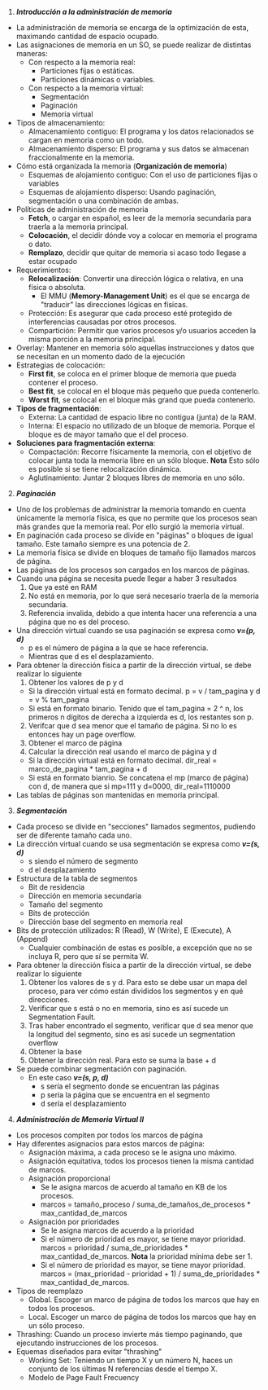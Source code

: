 1. ***Introducción a la administración de memoria***
  - La administración de memoria se encarga de la optimización de esta, maximando cantidad de espacio ocupado.
  - Las asignaciones de memoria en un SO, se puede realizar de distintas maneras:
    * Con respecto a la memoria real:
      * Particiones fijas o estáticas.
      * Particiones dinámicas o variables.
    * Con respecto a la memoria virtual:
      * Segmentación
      * Paginación
      * Memoria virtual
  - Tipos de almacenamiento:
    * Almacenamiento contiguo: El programa y los datos relacionados se cargan en memoria como un todo.
    * Almacenamiento disperso: El programa y sus datos se almacenan fraccionalmente en la memoria.
  - Cómo está organizada la memoria (**Organización de memoria**)
    * Esquemas de alojamiento contiguo: Con el uso de particiones fijas o variables
    * Esquemas de alojamiento disperso: Usando paginación, segmentación o una combinación de ambas.
  - Políticas de administración de memoria
    * **Fetch**, o cargar en español, es leer de la memoria secundaria para traerla a la memoria principal.
    * **Colocación**, el decidir dónde voy a colocar en memoria el programa o dato.
    * **Remplazo**, decidir que quitar de memoria si acaso todo llegase a estar ocupado
  - Requerimientos:
    * **Relocalización**: Convertir una dirección lógica o relativa, en una física o absoluta.
      * El MMU (**Memory-Management Unit**) es el que se encarga de "traducir" las direcciones lógicas en físicas.
    * Protección: Es asegurar que cada proceso esté protegido de interferencias causadas por otros procesos.
    * Compartición: Permitir que varios procesos y/o usuarios acceden la misma porción a la memoria principal.
  - Overlay: Mantener en memoria sólo aquellas instrucciones y datos que se necesitan en un momento dado de la ejecución
  - Estrategias de colocación:
    * **First fit**, se coloca en el primer bloque de memoria que pueda contener el proceso.
    * **Best fit**, se colocal en el bloque más pequeño que pueda contenerlo.
    * **Worst fit**, se colocal en el bloque más grand que pueda contenerlo.
  - **Tipos de fragmentación**:
    * Externa: La cantidad de espacio libre no contigua (junta) de la RAM.
    * Interna: El espacio no utilizado de un bloque de memoria. Porque el bloque es de mayor tamaño que el del proceso.
  - **Soluciones para fragmentación externa**:
    * Compactación: Recorre físicamente la memoria, con el objetivo de colocar junta toda la memoria libre en un sólo bloque. **Nota** Esto sólo es posible si se tiene relocalización dinámica.
    * Aglutinamiento: Juntar 2 bloques libres de memoria en uno sólo.
2. ***Paginación***
  - Uno de los problemas de administrar la memoria tomando en cuenta únicamente la memoria física, es que no permite que los procesos sean más grandes que la memoria real. Por ello surgió la memoria virtual.
  - En paginación cada proceso se divide en "páginas" o bloques de igual tamaño. Este tamaño siempre es una potencia de 2.
  - La memoria física se divide en bloques de tamaño fijo llamados marcos de página.
  - Las páginas de los procesos son cargados en los marcos de páginas.
  - Cuando una página se necesita puede llegar a haber 3 resultados
    1. Que ya esté en RAM
    2. No está en memoria, por lo que será necesario traerla de la memoria secundaria.
    3. Referencia invalida, debido a que intenta hacer una referencia a una página que no es del proceso.
  - Una dirección virtual cuando se usa paginación se expresa como **_v=(p, d)_**
    - p es el número de página a la que se hace referencia.
    - Mientras que d es el desplazamiento.
  - Para obtener la dirección física a partir de la dirección virtual, se debe realizar lo siguiente
    1. Obtener los valores de p y d
      - Si la dirección virtual está en formato decimal. p = v / tam_pagina y d = v % tam_pagina
      - Si está en formato binario. Tenido que el tam_pagina = 2 ^ n, los primeros n dígitos de derecha a izquierda es d, los restantes son p.
    2. Verifcar que d sea menor que el tamaño de página. Si no lo es entonces hay un page overflow.
    3. Obtener el marco de página
    4. Calcular la dirección real usando el marco de página y d
      - Si la dirección virtual está en formato decimal. dir_real = marco_de_pagina * tam_pagina + d
      - Si está en formato bianrio. Se concatena el mp (marco de página) con d, de manera que si mp=111 y d=0000, dir_real=1110000
  - Las tablas de páginas son mantenidas en memoria principal.
3. ***Segmentación***
  - Cada proceso se divide en "secciones" llamados segmentos, pudiendo ser de diferente tamaño cada uno.
  - La dirección virtual cuando se usa segmentación se expresa como **_v=(s, d)_**
    - s siendo el número de segmento
    - d el desplazamiento
  - Estructura de la tabla de segmentos
    - Bit de residencia
    - Dirección en memoria secundaria
    - Tamaño del segmento
    - Bits de protección
    - Dirección base del segmento en memoria real
  - Bits de protección utilizados: R (Read), W (Write), E (Execute), A (Append)
    - Cualquier combinación de estas es posible, a excepción que no se incluya R, pero que sí se permita W.
  - Para obtener la dirección física a partir de la dirección virtual, se debe realizar lo siguiente
    1. Obtener los valores de s y d. Para esto se debe usar un mapa del proceso, para ver cómo están divididos los segmentos y en qué direcciones.
    2. Verificar que s está o no en memoria, sino es así sucede un Segmentation Fault.
    3. Tras haber encontrado el segmento, verificar que d sea menor que la longitud del segmento, sino es así sucede un segmentation overflow
    4. Obtener la base
    5. Obtener la dirección real. Para esto se suma la base + d
  - Se puede combinar segmentación con paginación.
    - En este caso **_v=(s, p, d)_**
      - s sería el segmento donde se encuentran las páginas
      - p sería la página que se encuentra en el segmento
      - d sería el desplazamiento
4. ***Administración de Memoria Virtual II***
  - Los procesos compiten por todos los marcos de página
  - Hay diferentes asignacios para estos marcos de página:
    - Asignación máxima, a cada proceso se le asigna uno máximo.
    - Asignación equitativa, todos los procesos tienen la misma cantidad de marcos.
    - Asignación proporcional
      - Se le asigna marcos de acuerdo al tamaño en KB de los procesos.
      - marcos =  tamaño_proceso / suma_de_tamaños_de_procesos * max_cantidad_de_marcos
    - Asignación por prioridades
      - Se le asigna marcos de acuerdo a la prioridad
      - Si el número de prioridad es mayor, se tiene mayor prioridad. marcos = prioridad / suma_de_prioridades * max_cantidad_de_marcos. **Nota** la prioridad mínima debe ser 1.
      - Si el número de prioridad es mayor, se tiene mayor prioridad. marcos = (max_prioridad - prioridad + 1) / suma_de_prioridades * max_cantidad_de_marcos.
  - Tipos de reemplazo
    - Global. Escoger un marco de página de todos los marcos que hay en todos los procesos.
    - Local. Escoger un marco de página de todos los marcos que hay en un sólo proceso.
  - Thrashing: Cuando un proceso invierte más tiempo paginando, que ejecutando instrucciones de los procesos.
  - Equemas diseñados para evitar "thrashing"
    - Working Set: Teniendo un tiempo X y un número N, haces un conjunto de los últimas N referencias desde el tiempo X.
    - Modelo de Page Fault Frecuency
